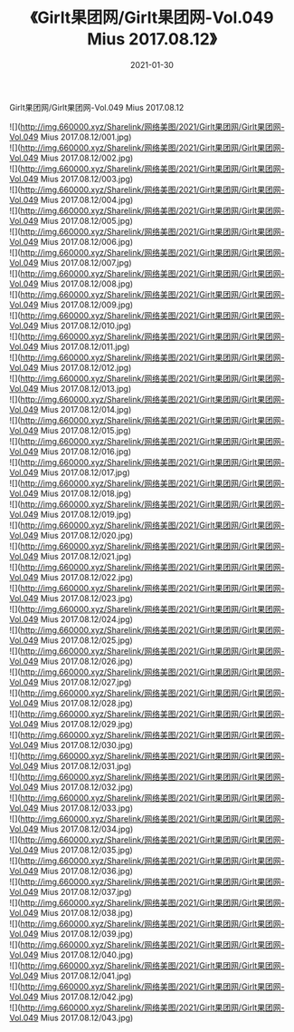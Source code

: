﻿---
layout: post
title:  《Girlt果团网/Girlt果团网-Vol.049 Mius 2017.08.12》
date:   2021-01-30
img: http://img.660000.xyz/Sharelink/网络美图/2021/Girlt果团网/Girlt果团网-Vol.049 Mius 2017.08.12/000.jpg
categories: [美女, 清纯, 唯美]
---

Girlt果团网/Girlt果团网-Vol.049 Mius 2017.08.12

 ![](http://img.660000.xyz/Sharelink/网络美图/2021/Girlt果团网/Girlt果团网-Vol.049 Mius 2017.08.12/001.jpg) <br>![](http://img.660000.xyz/Sharelink/网络美图/2021/Girlt果团网/Girlt果团网-Vol.049 Mius 2017.08.12/002.jpg) <br>![](http://img.660000.xyz/Sharelink/网络美图/2021/Girlt果团网/Girlt果团网-Vol.049 Mius 2017.08.12/003.jpg) <br>![](http://img.660000.xyz/Sharelink/网络美图/2021/Girlt果团网/Girlt果团网-Vol.049 Mius 2017.08.12/004.jpg) <br>![](http://img.660000.xyz/Sharelink/网络美图/2021/Girlt果团网/Girlt果团网-Vol.049 Mius 2017.08.12/005.jpg) <br>![](http://img.660000.xyz/Sharelink/网络美图/2021/Girlt果团网/Girlt果团网-Vol.049 Mius 2017.08.12/006.jpg) <br>![](http://img.660000.xyz/Sharelink/网络美图/2021/Girlt果团网/Girlt果团网-Vol.049 Mius 2017.08.12/007.jpg) <br>![](http://img.660000.xyz/Sharelink/网络美图/2021/Girlt果团网/Girlt果团网-Vol.049 Mius 2017.08.12/008.jpg) <br>![](http://img.660000.xyz/Sharelink/网络美图/2021/Girlt果团网/Girlt果团网-Vol.049 Mius 2017.08.12/009.jpg) <br>![](http://img.660000.xyz/Sharelink/网络美图/2021/Girlt果团网/Girlt果团网-Vol.049 Mius 2017.08.12/010.jpg) <br>![](http://img.660000.xyz/Sharelink/网络美图/2021/Girlt果团网/Girlt果团网-Vol.049 Mius 2017.08.12/011.jpg) <br>![](http://img.660000.xyz/Sharelink/网络美图/2021/Girlt果团网/Girlt果团网-Vol.049 Mius 2017.08.12/012.jpg) <br>![](http://img.660000.xyz/Sharelink/网络美图/2021/Girlt果团网/Girlt果团网-Vol.049 Mius 2017.08.12/013.jpg) <br>![](http://img.660000.xyz/Sharelink/网络美图/2021/Girlt果团网/Girlt果团网-Vol.049 Mius 2017.08.12/014.jpg) <br>![](http://img.660000.xyz/Sharelink/网络美图/2021/Girlt果团网/Girlt果团网-Vol.049 Mius 2017.08.12/015.jpg) <br>![](http://img.660000.xyz/Sharelink/网络美图/2021/Girlt果团网/Girlt果团网-Vol.049 Mius 2017.08.12/016.jpg) <br>![](http://img.660000.xyz/Sharelink/网络美图/2021/Girlt果团网/Girlt果团网-Vol.049 Mius 2017.08.12/017.jpg) <br>![](http://img.660000.xyz/Sharelink/网络美图/2021/Girlt果团网/Girlt果团网-Vol.049 Mius 2017.08.12/018.jpg) <br>![](http://img.660000.xyz/Sharelink/网络美图/2021/Girlt果团网/Girlt果团网-Vol.049 Mius 2017.08.12/019.jpg) <br>![](http://img.660000.xyz/Sharelink/网络美图/2021/Girlt果团网/Girlt果团网-Vol.049 Mius 2017.08.12/020.jpg) <br>![](http://img.660000.xyz/Sharelink/网络美图/2021/Girlt果团网/Girlt果团网-Vol.049 Mius 2017.08.12/021.jpg) <br>![](http://img.660000.xyz/Sharelink/网络美图/2021/Girlt果团网/Girlt果团网-Vol.049 Mius 2017.08.12/022.jpg) <br>![](http://img.660000.xyz/Sharelink/网络美图/2021/Girlt果团网/Girlt果团网-Vol.049 Mius 2017.08.12/023.jpg) <br>![](http://img.660000.xyz/Sharelink/网络美图/2021/Girlt果团网/Girlt果团网-Vol.049 Mius 2017.08.12/024.jpg) <br>![](http://img.660000.xyz/Sharelink/网络美图/2021/Girlt果团网/Girlt果团网-Vol.049 Mius 2017.08.12/025.jpg) <br>![](http://img.660000.xyz/Sharelink/网络美图/2021/Girlt果团网/Girlt果团网-Vol.049 Mius 2017.08.12/026.jpg) <br>![](http://img.660000.xyz/Sharelink/网络美图/2021/Girlt果团网/Girlt果团网-Vol.049 Mius 2017.08.12/027.jpg) <br>![](http://img.660000.xyz/Sharelink/网络美图/2021/Girlt果团网/Girlt果团网-Vol.049 Mius 2017.08.12/028.jpg) <br>![](http://img.660000.xyz/Sharelink/网络美图/2021/Girlt果团网/Girlt果团网-Vol.049 Mius 2017.08.12/029.jpg) <br>![](http://img.660000.xyz/Sharelink/网络美图/2021/Girlt果团网/Girlt果团网-Vol.049 Mius 2017.08.12/030.jpg) <br>![](http://img.660000.xyz/Sharelink/网络美图/2021/Girlt果团网/Girlt果团网-Vol.049 Mius 2017.08.12/031.jpg) <br>![](http://img.660000.xyz/Sharelink/网络美图/2021/Girlt果团网/Girlt果团网-Vol.049 Mius 2017.08.12/032.jpg) <br>![](http://img.660000.xyz/Sharelink/网络美图/2021/Girlt果团网/Girlt果团网-Vol.049 Mius 2017.08.12/033.jpg) <br>![](http://img.660000.xyz/Sharelink/网络美图/2021/Girlt果团网/Girlt果团网-Vol.049 Mius 2017.08.12/034.jpg) <br>![](http://img.660000.xyz/Sharelink/网络美图/2021/Girlt果团网/Girlt果团网-Vol.049 Mius 2017.08.12/035.jpg) <br>![](http://img.660000.xyz/Sharelink/网络美图/2021/Girlt果团网/Girlt果团网-Vol.049 Mius 2017.08.12/036.jpg) <br>![](http://img.660000.xyz/Sharelink/网络美图/2021/Girlt果团网/Girlt果团网-Vol.049 Mius 2017.08.12/037.jpg) <br>![](http://img.660000.xyz/Sharelink/网络美图/2021/Girlt果团网/Girlt果团网-Vol.049 Mius 2017.08.12/038.jpg) <br>![](http://img.660000.xyz/Sharelink/网络美图/2021/Girlt果团网/Girlt果团网-Vol.049 Mius 2017.08.12/039.jpg) <br>![](http://img.660000.xyz/Sharelink/网络美图/2021/Girlt果团网/Girlt果团网-Vol.049 Mius 2017.08.12/040.jpg) <br>![](http://img.660000.xyz/Sharelink/网络美图/2021/Girlt果团网/Girlt果团网-Vol.049 Mius 2017.08.12/041.jpg) <br>![](http://img.660000.xyz/Sharelink/网络美图/2021/Girlt果团网/Girlt果团网-Vol.049 Mius 2017.08.12/042.jpg) <br>![](http://img.660000.xyz/Sharelink/网络美图/2021/Girlt果团网/Girlt果团网-Vol.049 Mius 2017.08.12/043.jpg) <br>